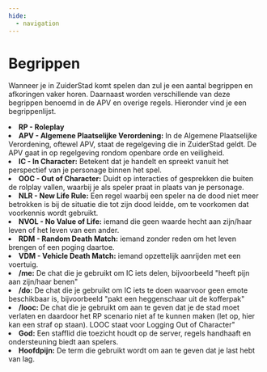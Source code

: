 ```yaml
---
hide:
  - navigation
---
```

# Begrippen
Wanneer je in ZuiderStad komt spelen dan zul je een aantal begrippen en afkoringen vaker horen. Daarnaast worden verschillende van deze begrippen benoemd in de APV en overige regels. Hieronder vind je een begrippenlijst.

<li><strong>RP - Roleplay</strong></li>
<li><strong>APV - Algemene Plaatselijke Verordening:</strong> In de Algemene Plaatselijke Verordening, oftewel APV, staat de regelgeving die in ZuiderStad geldt. De APV gaat in op regelgeving rondom openbare orde en veiligheid.
<li><strong>IC - In Character:</strong> Betekent dat je handelt en spreekt vanuit het perspectief van je personage binnen het spel.</li>
<li><strong>OOC - Out of Character:</strong> Duidt op interacties of gesprekken die buiten de rolplay vallen, waarbij je als speler praat in plaats van je personage.</li>
<li><strong>NLR - New Life Rule:</strong> Een regel waarbij een speler na de dood niet meer betrokken is bij de situatie die tot zijn dood leidde, om te voorkomen dat voorkennis wordt gebruikt.</li>
<li><strong>NVOL - No Value of Life:</strong> iemand die geen waarde hecht aan zijn/haar leven of het leven van een ander.</li>
<li><strong>RDM - Random Death Match:</strong> iemand zonder reden om het leven brengen of een poging daartoe.</li>
<li><strong>VDM - Vehicle Death Match:</strong> iemand opzettelijk aanrijden met een voertuig.</li>
<li><strong>/me:</strong> De chat die je gebruikt om IC iets delen, bijvoorbeeld "heeft pijn aan zijn/haar benen"</li>
<li><strong>/do:</strong> De chat die je gebruikt om IC iets te doen waarvoor geen emote beschikbaar is, bijvoorbeeld "pakt een heggenschaar uit de kofferpak"</li>
<li><strong>/looc:</strong> De chat die je gebruikt om aan te geven dat je de stad moet verlaten en daardoor het RP scenario niet af te kunnen maken (let op, hier kan een straf op staan). LOOC staat voor Logging Out of Character"</li>
<li><strong>God:</strong> Een stafflid die toezicht houdt op de server, regels handhaaft en ondersteuning biedt aan spelers.</li>
<li><strong>Hoofdpijn:</strong> De term die gebruikt wordt om aan te geven dat je last hebt van lag.</li>
